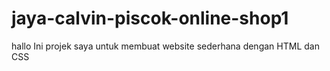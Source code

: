 # jaya-calvin-piscok-online-shop1
hallo Ini projek saya untuk membuat website sederhana dengan HTML dan CSS 
